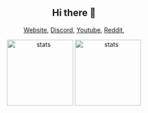 <h2 align="center">Hi there 👋</h2>
<p align="center">
 <a href="https://furtsy.wtf" target="_blank">Website</a>,
<a href="https://discord.gg/jYxNwk4Z4X" target="_blank">Discord</a>,
<a href="https://www.youtube.com/channel/UCMrbF9WXL42J3APklqnFNHA" target="_blank">Youtube</a>,
<a href="https://www.reddit.com/user/Furtsy" target="_blank">Reddit</a>,
</p>
<p align="center">
<img src="https://github-readme-stats.vercel.app/api?username=Furtsy&show_icons=true&theme=tokyonight" width="%100" height="150px" alt="stats" />
<img src="https://github-readme-stats.vercel.app/api/top-langs/?username=Furtsy&theme=tokyonight" width="%100" height="150px" alt="stats" />
</p>
